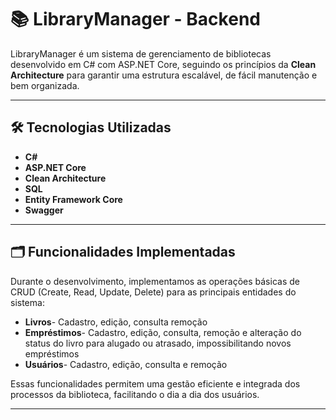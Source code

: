 # 📚 LibraryManager - Backend

LibraryManager é um sistema de gerenciamento de bibliotecas desenvolvido em C# com ASP.NET Core, seguindo os princípios da **Clean Architecture** para garantir uma estrutura escalável, de fácil manutenção e bem organizada.

---

## 🛠️ Tecnologias Utilizadas

- **C#**
- **ASP.NET Core**
- **Clean Architecture**
- **SQL** 
- **Entity Framework Core**
- **Swagger**

---

## 🗂️ Funcionalidades Implementadas

Durante o desenvolvimento, implementamos as operações básicas de CRUD (Create, Read, Update, Delete) para as principais entidades do sistema:

- **Livros**- Cadastro, edição, consulta remoção
- **Empréstimos**- Cadastro, edição, consulta, remoção e alteração do status do livro para alugado ou atrasado, impossibilitando novos empréstimos 
- **Usuários**- Cadastro, edição, consulta e remoção

Essas funcionalidades permitem uma gestão eficiente e integrada dos processos da biblioteca, facilitando o dia a dia dos usuários.

---
